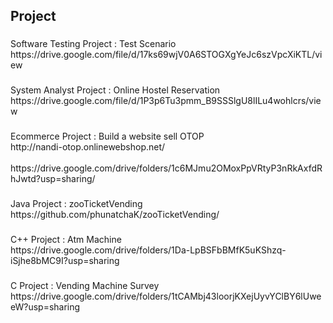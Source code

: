 <h2 align="left">Project</h2>

###

<p align="left">Software Testing Project : Test Scenario<br>https://drive.google.com/file/d/17ks69wjV0A6STOGXgYeJc6szVpcXiKTL/view</p>

###

<p align="left">System Analyst Project : Online Hostel Reservation <br>https://drive.google.com/file/d/1P3p6Tu3pmm_B9SSSlgU8lILu4wohlcrs/view</p>

###

<p align="left">Ecommerce Project : Build a website sell OTOP <br>http://nandi-otop.onlinewebshop.net/<br><br>https://drive.google.com/drive/folders/1c6MJmu2OMoxPpVRtyP3nRkAxfdRhJwtd?usp=sharing/</p>

###

<p align="left">Java Project : zooTicketVending <br>https://github.com/phunatchaK/zooTicketVending/</p>

###

<p align="left">C++ Project :  Atm Machine <br>https://drive.google.com/drive/folders/1Da-LpBSFbBMfK5uKShzq-iSjhe8bMC9I?usp=sharing</p>

###

<p align="left">C Project : Vending Machine Survey <br>https://drive.google.com/drive/folders/1tCAMbj43loorjKXejUyvYClBY6lUweeW?usp=sharing</p>

###
